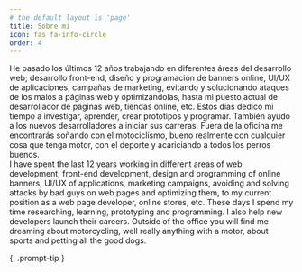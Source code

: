 ```yaml
---
# the default layout is 'page'
title: Sobre mi
icon: fas fa-info-circle
order: 4
---
```


<div class="container-about">
  <div class="item-about">He pasado los últimos 12 años trabajando en diferentes áreas del desarrollo web; desarrollo front-end, diseño y programación de banners online, UI/UX de aplicaciones, campañas de marketing, evitando y solucionando ataques de los malos a páginas web y optimizándolas, hasta mi puesto actual de desarrollador de páginas web, tiendas online, etc. 
Estos días dedico mi tiempo a investigar, aprender, crear prototipos y programar. También ayudo a los nuevos desarrolladores a iniciar sus carreras. 
Fuera de la oficina me encontrarás soñando con el motociclismo, bueno realmente con cualquier cosa que tenga motor, con el deporte y acariciando a todos los perros buenos.</div>
  <div class="item-about">I have spent the last 12 years working in different areas of web development; front-end development, design and programming of online banners, UI/UX of applications, marketing campaigns, avoiding and solving attacks by bad guys on web pages and optimizing them, to my current position as a web page developer, online stores, etc. 
These days I spend my time researching, learning, prototyping and programming. I also help new developers launch their careers. 
Outside of the office you will find me dreaming about motorcycling, well really anything with a motor, about sports and petting all the good dogs.</div>
</div>



{: .prompt-tip }
